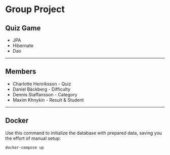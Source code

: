 # Group Project

## Quiz Game

- JPA
- Hibernate
- Dao

---

## Members

- Charlotte Henriksson - Quiz
- Daniel Bäckberg - Difficulty
- Dennis Staffansson - Category
- Maxim Khnykin - Result & Student

---

## Docker

Use this command to initialize the database with prepared data, saving you the effort of manual setup:

```dockerfile
docker-compose up
